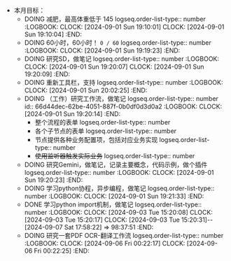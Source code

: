- 本月目标：
	- DOING 减肥，最高体重低于 145
	  logseq.order-list-type:: number
	  :LOGBOOK:
	  CLOCK: [2024-09-01 Sun 19:10:01]
	  CLOCK: [2024-09-01 Sun 19:10:04]
	  :END:
	- DOING 60小时，60小时！ `0 / 60`
	  logseq.order-list-type:: number
	  :LOGBOOK:
	  CLOCK: [2024-09-01 Sun 19:19:23]
	  :END:
	- DOING 研究SD，做笔记
	  logseq.order-list-type:: number
	  :LOGBOOK:
	  CLOCK: [2024-09-01 Sun 19:20:07]
	  CLOCK: [2024-09-01 Sun 19:20:09]
	  :END:
	- DOING 重新工具栏，支持
	  logseq.order-list-type:: number
	  :LOGBOOK:
	  CLOCK: [2024-09-01 Sun 20:02:25]
	  :END:
	- DOING （工作）研究工作流，做笔记
	  logseq.order-list-type:: number
	  id:: 66d44dec-62be-4051-887f-0b0df0d3d0a2
	  :LOGBOOK:
	  CLOCK: [2024-09-01 Sun 19:20:14]
	  :END:
		- 整个流程的表单
		  logseq.order-list-type:: number
		- 各个子节点的表单
		  logseq.order-list-type:: number
		- 节点提供各种业务配置项，包括对应业务实现
		  logseq.order-list-type:: number
		- ~~使用监听器触发实际业务~~
		  logseq.order-list-type:: number
	- DOING 研究Gemini，做笔记，记录主要概念，代码示例，做个插件
	  logseq.order-list-type:: number
	  :LOGBOOK:
	  CLOCK: [2024-09-01 Sun 19:20:23]
	  :END:
	- DOING 学习python协程，异步编程，做笔记
	  logseq.order-list-type:: number
	  :LOGBOOK:
	  CLOCK: [2024-09-01 Sun 19:21:33]
	  :END:
	- DONE 学习python import机制，做笔记
	  logseq.order-list-type:: number
	  :LOGBOOK:
	  CLOCK: [2024-09-03 Tue 15:20:08]
	  CLOCK: [2024-09-03 Tue 15:20:17]
	  CLOCK: [2024-09-03 Tue 15:20:31]--[2024-09-07 Sat 17:58:22] =>  98:37:51
	  :END:
	- DOING 研究一套PDF OCR-翻译工作流
	  logseq.order-list-type:: number
	  :LOGBOOK:
	  CLOCK: [2024-09-06 Fri 00:22:17]
	  CLOCK: [2024-09-06 Fri 00:22:25]
	  :END:
